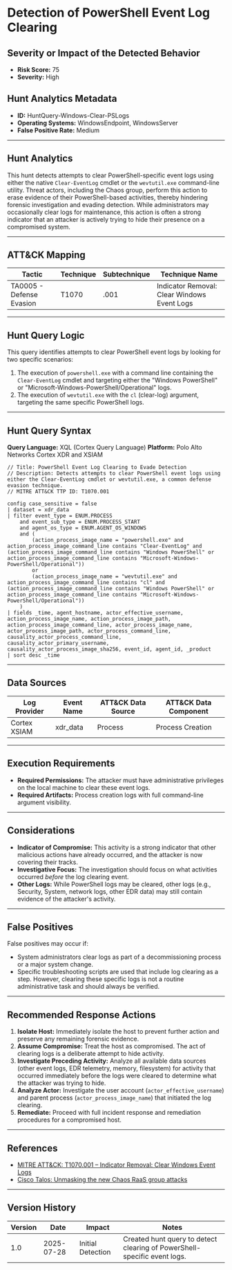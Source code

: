 # Detection of PowerShell Event Log Clearing

## Severity or Impact of the Detected Behavior
- **Risk Score:** 75
- **Severity:** High

## Hunt Analytics Metadata

- **ID:** HuntQuery-Windows-Clear-PSLogs
- **Operating Systems:** WindowsEndpoint, WindowsServer
- **False Positive Rate:** Medium

---

## Hunt Analytics

This hunt detects attempts to clear PowerShell-specific event logs using either the native `Clear-EventLog` cmdlet or the `wevtutil.exe` command-line utility. Threat actors, including the Chaos group, perform this action to erase evidence of their PowerShell-based activities, thereby hindering forensic investigation and evading detection. While administrators may occasionally clear logs for maintenance, this action is often a strong indicator that an attacker is actively trying to hide their presence on a compromised system.

---

## ATT&CK Mapping

| Tactic                        | Technique   | Subtechnique | Technique Name                                 |
|-------------------------------|-------------|--------------|------------------------------------------------|
| TA0005 - Defense Evasion      | T1070       | .001         | Indicator Removal: Clear Windows Event Logs    |

---

## Hunt Query Logic

This query identifies attempts to clear PowerShell event logs by looking for two specific scenarios:
1.  The execution of `powershell.exe` with a command line containing the `Clear-EventLog` cmdlet and targeting either the "Windows PowerShell" or "Microsoft-Windows-PowerShell/Operational" logs.
2.  The execution of `wevtutil.exe` with the `cl` (clear-log) argument, targeting the same specific PowerShell logs.

---

## Hunt Query Syntax

**Query Language:** XQL (Cortex Query Language)
**Platform:** Polo Alto Networks Cortex XDR and XSIAM

```xql
// Title: PowerShell Event Log Clearing to Evade Detection
// Description: Detects attempts to clear PowerShell event logs using either the Clear-EventLog cmdlet or wevtutil.exe, a common defense evasion technique.
// MITRE ATT&CK TTP ID: T1070.001

config case_sensitive = false 
| dataset = xdr_data 
| filter event_type = ENUM.PROCESS 
    and event_sub_type = ENUM.PROCESS_START 
    and agent_os_type = ENUM.AGENT_OS_WINDOWS 
    and ( 
        (action_process_image_name = "powershell.exe" and action_process_image_command_line contains "Clear-EventLog" and (action_process_image_command_line contains "Windows PowerShell" or action_process_image_command_line contains "Microsoft-Windows-PowerShell/Operational")) 
        or 
        (action_process_image_name = "wevtutil.exe" and action_process_image_command_line contains "cl" and (action_process_image_command_line contains "Windows PowerShell" or action_process_image_command_line contains "Microsoft-Windows-PowerShell/Operational")) 
    ) 
| fields _time, agent_hostname, actor_effective_username, action_process_image_name, action_process_image_path, action_process_image_command_line, actor_process_image_name, actor_process_image_path, actor_process_command_line, causality_actor_process_command_line, causality_actor_primary_username, causality_actor_process_image_sha256, event_id, agent_id, _product 
| sort desc _time
```

---

## Data Sources

| Log Provider | Event Name       | ATT&CK Data Source  | ATT&CK Data Component  |
|--------------|------------------|---------------------|------------------------|
| Cortex XSIAM | xdr_data         | Process             | Process Creation       |

---

## Execution Requirements

- **Required Permissions:** The attacker must have administrative privileges on the local machine to clear these event logs.
- **Required Artifacts:** Process creation logs with full command-line argument visibility.

---

## Considerations

- **Indicator of Compromise:** This activity is a strong indicator that other malicious actions have already occurred, and the attacker is now covering their tracks.
- **Investigative Focus:** The investigation should focus on what activities occurred *before* the log clearing event.
- **Other Logs:** While PowerShell logs may be cleared, other logs (e.g., Security, System, network logs, other EDR data) may still contain evidence of the attacker's activity.

---

## False Positives

False positives may occur if:
- System administrators clear logs as part of a decommissioning process or a major system change.
- Specific troubleshooting scripts are used that include log clearing as a step.
However, clearing these specific logs is not a routine administrative task and should always be verified.

---

## Recommended Response Actions

1.  **Isolate Host:** Immediately isolate the host to prevent further action and preserve any remaining forensic evidence.
2.  **Assume Compromise:** Treat the host as compromised. The act of clearing logs is a deliberate attempt to hide activity.
3.  **Investigate Preceding Activity:** Analyze all available data sources (other event logs, EDR telemetry, memory, filesystem) for activity that occurred immediately before the logs were cleared to determine what the attacker was trying to hide.
4.  **Analyze Actor:** Investigate the user account (`actor_effective_username`) and parent process (`actor_process_image_name`) that initiated the log clearing.
5.  **Remediate:** Proceed with full incident response and remediation procedures for a compromised host.

---

## References

- [MITRE ATT&CK: T1070.001 – Indicator Removal: Clear Windows Event Logs](https://attack.mitre.org/techniques/T1070/001/)
- [Cisco Talos: Unmasking the new Chaos RaaS group attacks](https://blog.talosintelligence.com/new-chaos-ransomware/)

---

## Version History

| Version | Date       | Impact            | Notes                                                              |
|---------|------------|-------------------|--------------------------------------------------------------------|
| 1.0     | 2025-07-28 | Initial Detection | Created hunt query to detect clearing of PowerShell-specific event logs. |
